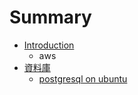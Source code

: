 # Summary

* [Introduction](README.md)
   * aws
* [資料庫](database.md)
   * [postgresql on ubuntu](articles/2015-02-03-postgresql-on-ubuntu.md)

